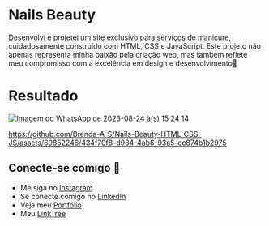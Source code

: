 # Nails Beauty

Desenvolvi e projetei um site exclusivo para serviços de manicure, cuidadosamente construído com HTML, CSS e JavaScript. Este projeto não apenas representa minha paixão pela criação web, mas também reflete meu compromisso com a excelência em design e desenvolvimento:sparkling_heart:

# Resultado 

![Imagem do WhatsApp de 2023-08-24 à(s) 15 24 14](https://github.com/Brenda-A-S/Nails-Beauty-HTML-CSS-JS/assets/69852246/c4ae1e3b-9425-4fd6-a3d3-d30e8d859e1f)

https://github.com/Brenda-A-S/Nails-Beauty-HTML-CSS-JS/assets/69852246/434f70f8-d984-4ab6-93a5-cc874b1b2975

## Conecte-se comigo :link:

* Me siga no [Instagram](https://www.instagram.com/brenda_a_s_dev/)
* Se conecte comigo no [LinkedIn](https://www.linkedin.com/in/brenda-antunes-silva/)
* Veja meu [Portfólio](https://portfolio-brenda-a-s.web.app/)
* Meu [LinkTree](https://linktr.ee/brenda_a_s_dev)